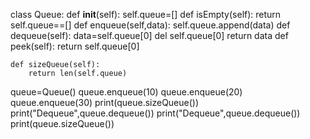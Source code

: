 class Queue:
    def __init__(self):
        self.queue=[]
    def isEmpty(self):
        return self.queue==[]
    def enqueue(self,data):
        self.queue.append(data)
    def dequeue(self):
        data=self.queue[0]
        del self.queue[0]
        return data
    def peek(self):
        return self.queue[0]

    def sizeQueue(self):
        return len(self.queue)
queue=Queue()
queue.enqueue(10)
queue.enqueue(20)
queue.enqueue(30)
print(queue.sizeQueue())
print("Dequeue",queue.dequeue())
print("Dequeue",queue.dequeue())
print(queue.sizeQueue())
